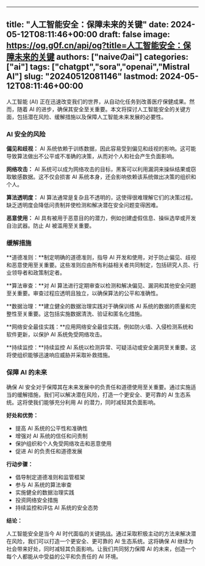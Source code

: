 
---
title: "人工智能安全：保障未来的关键"
date: 2024-05-12T08:11:46+00:00
draft: false
image: https://og.g0f.cn/api/og?title=人工智能安全：保障未来的关键
authors: ["naiveのai"]
categories: ["ai"]
tags: ["chatgpt","sora","openai","Mistral AI"]
slug: "20240512081146"
lastmod: 2024-05-12T08:11:46+00:00
---
人工智能 (AI) 正在迅速改变我们的世界，从自动化任务到改善医疗保健成果。然而，随着 AI 的进步，确保其安全至关重要。本文将探讨人工智能安全的关键方面，包括潜在风险、缓解措施以及保障人工智能未来发展的必要性。

### AI 安全的风险

**偏见和歧视：** AI 系统依赖于训练数据，因此容易受到偏见和歧视的影响。这可能导致算法做出不公平或不准确的决策，从而对个人和社会产生负面影响。

**网络攻击：** AI 系统可以成为网络攻击的目标，黑客可以利用漏洞来操纵结果或窃取敏感数据。这不仅会损害 AI 系统本身，还会影响依赖该系统做出决策的组织和个人。

**算法透明度：** AI 算法通常是复杂且不透明的，这使得很难理解它们的决策过程。缺乏透明度会降低问责制并使检测和解决潜在安全问题变得困难。

**恶意使用：** AI 具有被用于恶意目的的潜力，例如创建虚假信息、操纵选举或开发自治武器。防止 AI 被滥用至关重要。

### 缓解措施

**道德准则：**制定明确的道德准则，指导 AI 开发和使用，对于防止偏见、歧视和恶意使用至关重要。这些准则应由所有利益相关者共同制定，包括研究人员、行业领导者和政策制定者。

**算法审查：**对 AI 算法进行定期审查以检测和解决偏见、漏洞和其他安全问题至关重要。审查过程应透明且独立，以确保算法的公平和准确性。

**数据治理：**建立健全的数据治理实践对于确保训练 AI 系统的数据的质量和完整性至关重要。这包括实施数据清洗、验证和匿名化措施。

**网络安全最佳实践：**应用网络安全最佳实践，例如防火墙、入侵检测系统和软件更新，以保护 AI 系统免受网络攻击。

**持续监控：**持续监控 AI 系统以检测异常、可疑活动或安全漏洞至关重要。这将使组织能够迅速响应威胁并采取补救措施。

### 保障 AI 的未来

确保 AI 安全对于保障其在未来发展中的负责任和道德使用至关重要。通过实施适当的缓解措施，我们可以解决潜在风险，打造一个更安全、更可靠的 AI 生态系统。这将使我们能够充分利用 AI 的潜力，同时减轻其负面影响。

**好处和优势：**

* 提高 AI 系统的公平性和准确性
* 增强对 AI 系统的信任和问责制
* 保护组织和个人免受网络攻击和恶意使用
* 促进 AI 的负责任和道德发展

**行动步骤：**

* 倡导制定道德准则和监管框架
* 参与 AI 系统的算法审查
* 实施健全的数据治理实践
* 投资网络安全措施
* 持续监控和评估 AI 系统的安全态势

**结论：**

人工智能安全是当今 AI 时代面临的关键挑战。通过采取积极主动的方法来解决潜在风险，我们可以打造一个更安全、更可靠的 AI 生态系统。这将确保 AI 继续为社会带来好处，同时减轻其负面影响。让我们共同努力保障 AI 的未来，创造一个每个人都能从中受益的公平和负责任的 AI 环境。